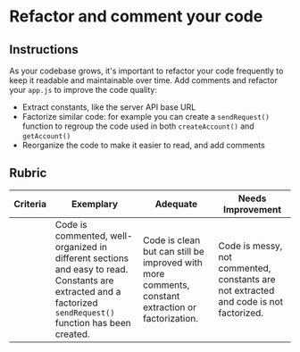 # Refactor and comment your code

## Instructions

As your codebase grows, it's important to refactor your code frequently to keep it readable and maintainable over time. Add comments and refactor your `app.js` to improve the code quality:

- Extract constants, like the server API base URL
- Factorize similar code: for example you can create a `sendRequest()` function to regroup the code used in both `createAccount()` and `getAccount()`
- Reorganize the code to make it easier to read, and add comments

## Rubric

| Criteria | Exemplary                                                                                                                                                     | Adequate                                                                                          | Needs Improvement                                                                     |
| -------- | ------------------------------------------------------------------------------------------------------------------------------------------------------------- | ------------------------------------------------------------------------------------------------- | ------------------------------------------------------------------------------------- |
|          | Code is commented, well-organized in different sections and easy to read. Constants are extracted and a factorized `sendRequest()` function has been created. | Code is clean but can still be improved with more comments, constant extraction or factorization. | Code is messy, not commented, constants are not extracted and code is not factorized. |
